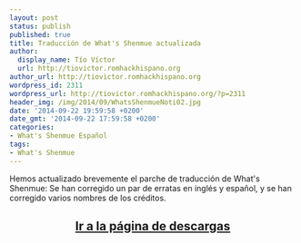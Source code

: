```yaml
---
layout: post
status: publish
published: true
title: Traducción de What's Shenmue actualizada
author:
  display_name: Tío Víctor
  url: http://tiovictor.romhackhispano.org
author_url: http://tiovictor.romhackhispano.org
wordpress_id: 2311
wordpress_url: http://tiovictor.romhackhispano.org/?p=2311
header_img: /img/2014/09/WhatsShenmueNoti02.jpg
date: '2014-09-22 19:59:58 +0200'
date_gmt: '2014-09-22 17:59:58 +0200'
categories:
- What's Shenmue Español
tags:
- What's Shenmue
---
```

Hemos actualizado brevemente el parche de traducción de What's Shenmue: Se han corregido un par de erratas en inglés y español, y se han corregido varios nombres de los créditos.

<h2 style="text-align: center;"><strong><a href="http://tiovictor.romhackhispano.org/whats-shenmue-esp/descargar/">Ir a la página de descargas</a></strong></h2>
